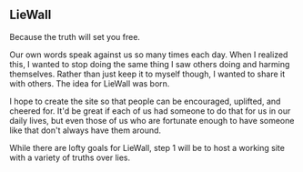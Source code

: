 LieWall
-------------

Because the truth will set you free.

Our own words speak against us so many times each day. When I realized this, I wanted to stop doing the same thing I saw others doing and harming themselves. Rather than just keep it to myself though, I wanted to share it with others. The idea for LieWall was born.

I hope to create the site so that people can be encouraged, uplifted, and cheered for. It'd be great if each of us had someone to do that for us in our daily lives, but even those of us who are fortunate enough to have someone like that don't always have them around.

While there are lofty goals for LieWall, step 1 will be to host a working site with a variety of truths over lies.
